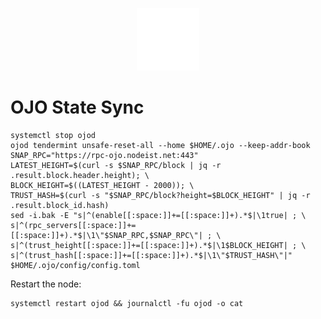 <p align="center">
  <img height="100" height="auto" src="https://raw.githubusercontent.com/Nodeist/Kurulumlar/main/logos/ojo.png">
</p>


# OJO State Sync
```
systemctl stop ojod
ojod tendermint unsafe-reset-all --home $HOME/.ojo --keep-addr-book
SNAP_RPC="https://rpc-ojo.nodeist.net:443"
LATEST_HEIGHT=$(curl -s $SNAP_RPC/block | jq -r .result.block.header.height); \
BLOCK_HEIGHT=$((LATEST_HEIGHT - 2000)); \
TRUST_HASH=$(curl -s "$SNAP_RPC/block?height=$BLOCK_HEIGHT" | jq -r .result.block_id.hash)
sed -i.bak -E "s|^(enable[[:space:]]+=[[:space:]]+).*$|\1true| ; \
s|^(rpc_servers[[:space:]]+=[[:space:]]+).*$|\1\"$SNAP_RPC,$SNAP_RPC\"| ; \
s|^(trust_height[[:space:]]+=[[:space:]]+).*$|\1$BLOCK_HEIGHT| ; \
s|^(trust_hash[[:space:]]+=[[:space:]]+).*$|\1\"$TRUST_HASH\"|" $HOME/.ojo/config/config.toml
```

Restart the node:
```
systemctl restart ojod && journalctl -fu ojod -o cat
```
